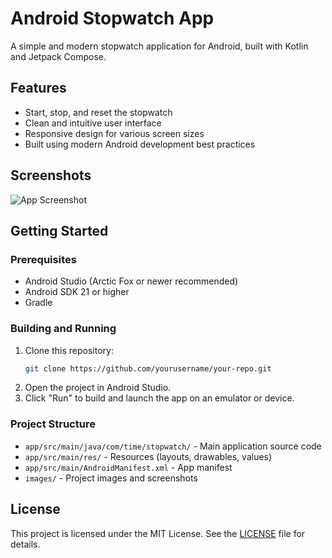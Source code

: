 # Android Stopwatch App

A simple and modern stopwatch application for Android, built with Kotlin and Jetpack Compose.

## Features

- Start, stop, and reset the stopwatch
- Clean and intuitive user interface
- Responsive design for various screen sizes
- Built using modern Android development best practices

## Screenshots

![App Screenshot](images/screen.png)

## Getting Started

### Prerequisites

- Android Studio (Arctic Fox or newer recommended)
- Android SDK 21 or higher
- Gradle

### Building and Running

1. Clone this repository:
   ```sh
   git clone https://github.com/yourusername/your-repo.git
   ```
2. Open the project in Android Studio.
3. Click "Run" to build and launch the app on an emulator or device.

### Project Structure

- `app/src/main/java/com/time/stopwatch/` - Main application source code
- `app/src/main/res/` - Resources (layouts, drawables, values)
- `app/src/main/AndroidManifest.xml` - App manifest
- `images/` - Project images and screenshots

## License

This project is licensed under the MIT License. See the [LICENSE](LICENSE) file for details.
